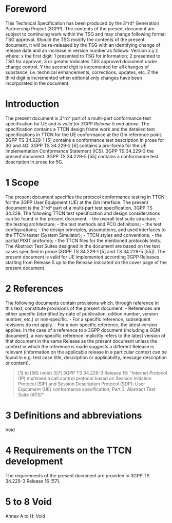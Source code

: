 # Foreword
This Technical Specification has been produced by the 3^rd^ Generation
Partnership Project (3GPP).
The contents of the present document are subject to continuing work within the
TSG and may change following formal TSG approval. Should the TSG modify the
contents of the present document, it will be re-released by the TSG with an
identifying change of release date and an increase in version number as
follows:
Version x.y.z
where:
x the first digit:
1 presented to TSG for information;
2 presented to TSG for approval;
3 or greater indicates TSG approved document under change control.
Y the second digit is incremented for all changes of substance, i.e. technical
enhancements, corrections, updates, etc.
Z the third digit is incremented when editorial only changes have been
incorporated in the document.
# Introduction
The present document is 3^rd^ part of a multi-part conformance test
specification for UE and is _valid for 3GPP Release 5 and above_. The
specification contains a TTCN design frame work and the detailed test
specifications in TTCN for the UE conformance at the Gm reference point.
3GPP TS 34.229-1 [5] contains a conformance test description in prose for 3G
and 4G.
3GPP TS 34.229-2 [6] contains a pro-forma for the UE Implementation
Conformance Statement (ICS).
3GPP TS 34.229-3 the present document.
3GPP TS 34.229-5 [55] contains a conformance test description in prose for 5G.
# 1 Scope
The present document specifies the protocol conformance testing in TTCN for
the 3GPP User Equipment (UE) at the Gm interface.
The present document is the 3^rd^ part of a multi-part test specification,
3GPP TS 34.229. The following TTCN test specification and design
considerations can be found in the present document:
\- the overall test suite structure;
\- the testing architecture;
\- the test methods and PCO definitions;
\- the test configurations;
\- the design principles, assumptions, and used interfaces to the TTCN tester
(System Simulator);
\- TTCN styles and conventions;
\- the partial PIXIT proforma;
\- the TTCN files for the mentioned protocols tests.
The Abstract Test Suites designed in the document are based on the test cases
specified in prose (3GPP TS 34.229‑1 [5] and TS 34.229-5 [55]).
The present document is valid for UE implemented according 3GPP Releases
starting from Release 5 up to the Release indicated on the cover page of the
present document.
# 2 References
The following documents contain provisions which, through reference in this
text, constitute provisions of the present document.
\- References are either specific (identified by date of publication, edition
number, version number, etc.) or non‑specific.
\- For a specific reference, subsequent revisions do not apply.
\- For a non-specific reference, the latest version applies. In the case of a
reference to a 3GPP document (including a GSM document), a non-specific
reference implicitly refers to the latest version of that document in the same
Release as the present document unless the context in which the reference is
made suggests a different Release is relevant (information on the applicable
release in a particular context can be found in e.g. test case title,
description or applicability, message description or content).
> [1] to [56] (void)
[57] 3GPP TS 34.229-3 Release 16: \"Internet Protocol (IP) multimedia call
control protocol based on Session Initiation Protocol (SIP) and Session
Description Protocol (SDP); User Equipment (UE) conformance specification;
Part 3: Abstract Test Suite (ATS)\"
# 3 Definitions and abbreviations
Void
# 4 Requirements on the TTCN development
The requirements of the present document are provided in 3GPP TS 34.229-3
Release 16 [57].
# 5 to 8 Void
Annex A to H: Void
#